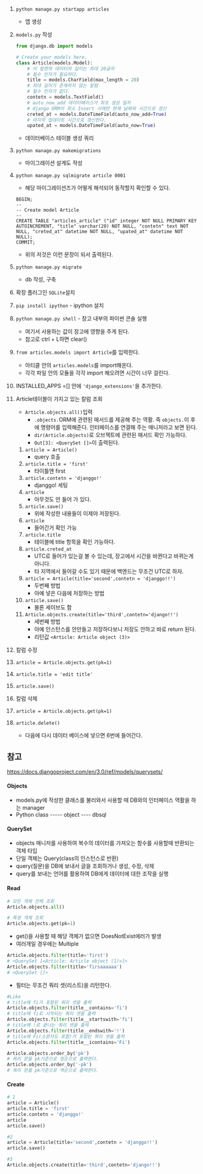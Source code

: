1. `python manage.py startapp articles`
    - 앱 생성
    
2. `models.py` 작성
    ```python
    from django.db import models

    # Create your models here.
    class Article(models.Model):
        # 이 컬렌의 데이터의 길이는 최대 20글자
        # 필수 인자가 필요하다.
        title = models.CharField(max_length = 20)
        # 최대 길이가 존재하지 않는 칼럼
        # 필수 인자가 없다.
        contetn = models.TextField()
        # auto_now_add 데이터베이스가 최초 생성 일자
        # django ORM이 최소 Insert 시에만 현재 날짜와 시간으로 갱신
        creted_at = models.DateTimeField(auto_now_add=True)
        # 마지막 업데이트 시간으로 갱신한다.
        upated_at = models.DateTimeField(auto_now=True)
    ```
    - 데이터베이스 테이블 생성 쿼리

3. `python manage.py makemigrations`
    - 마이그레이션 설계도 작성

4. `python manage.py sqlmigrate article 0001`
    - 해당 마이그레이션즈가 어떻게 해석되어 동작할지 확인할 수 있다.
    ```
    BEGIN;
    --
    -- Create model Article
    --
    CREATE TABLE "articles_article" ("id" integer NOT NULL PRIMARY KEY AUTOINCREMENT, "title" varchar(20) NOT NULL, "contetn" text NOT NULL, "creted_at" datetime NOT NULL, "upated_at" datetime NOT NULL);
    COMMIT;
    ```
    - 위의 저것은 이런 문장이 되서 출력된다.

5. `python manage.py migrate`
    - db 작성, 구축

6. 확장 플러그인 `SQLite`설치

7. `pip install ipython` - ipython 설치

8. `python manage.py shell` - 장고 내부의 파이썬 콘솔 실행
    - 여기서 사용하는 값이 장고에 영향을 주게 된다.
    - 참고로 ctrl + L하면 clear()

9. `from articles.models import Article`를 입력한다.
    - 아티클 안의 `articles.models`를 import해온다.
    - 각각 파일 안의 모듈을 각각 import 해오려면 시간이 너무 걸린다.

10. INSTALLED_APPS =[] 안에 `'django_extensions'`을 추가한다.

11. Article테이블이 가지고 있는 칼럼 조회
    - `Article.objects.all()`입력
        - `.objects.`ORM에 관련된 매서드를 제공해 주는 역활. 즉 `objects.`이 후에 명령어를 입력해준다. 인터페이스를 연결해 주는 매니저라고 보면 된다.
        - `dir(Article.objects)`로 오브젝트에 관련된 매서드 확인 가능하다.
        - `Out[3]: <QuerySet []>`이 출력된다.
    1. `article = Article()`
        - query 호출
    2. `article.title = 'first'`
        - 타이틀엔 first
    3. `article.contetn = 'djanggo!'`
        - djanggo! 세팅
    4. `article`
        - 아무것도 안 들어 가 있다.
    5. `article.save()`
        - 위에 작성한 내용들이 이제야 저장된다.
    6. `article`
        - 들어간거 확인 가능
    7. `article.title`
        - 테이블에 title 항목을 확인 가능하다.
    8. `article.creted_at`
        - UTC로 들어가 있는걸 볼 수 있는데, 장고에서 시간을 바뀐다고 바뀌는게 아니다.
        - 타 지역에서 들어갈 수도 있기 때문에 백엔드는 무조건 UTC로 하자.
    9. `article = Article(title='second',contetn = 'djanggo!!')`
        - 두번째 방법
        - 아예 넣은 다음에 저장하는 방법
    10. `article.save()`
        - 물론 세이브도 함
    11. `Article.objects.create(title='third',contetn='django!!')`
        - 세번째 방법
        - 아예 인스턴스를 안만들고 저장하다보니 저장도 안하고 바로 return 된다.
        - 리턴값 `<Article: Article object (3)>`

12. 칼럼 수정
1. `article = Article.objects.get(pk=1)`
2. `article.title = 'edit title'`
3. `article.save()`

13. 칼럼 삭제
1. `article = Article.objects.get(pk=1)`
2. `article.delete()`
    - 다음에 다시 데이터 베이스에 넣으면 6번에 들어간다.

## 참고
https://docs.djangoproject.com/en/3.0/ref/models/querysets/

#### Objects
- models.py에 작성한 클래스를 불러와서 사용할 때 DB와의 인터페이스 역활을 하는 manager
- Python class ----- object ---- dbsql

#### QuerySet
- objects 매니저를 사용하여 복수의 데이터를 가져오는 함수를 사용할때 반환되는 객체 타입
- 단일 객체는 Query(class의 인스턴스로 반환)
- query(질문)을 DB에 보내서 글을 조회하거나 생성, 수정, 삭제
- query를 보내는 언어를 활용하여 DB에게 데이터에 대한 조작을 실행

#### Read
``` python
# 모든 객체 전체 조회
Article.objects.all()
```
```python
# 특정 객체 조회
Article.objects.get(pk=1)
```
- get()을 사용할 때 해당 객체가 없으면 DoesNotExist에러가 발생
- 여러개일 경우에는 Multiple
```python
Article.objects.filter(title='first')
# <QuerySet [<Article: Article object (1)>]>
Article.objects.filter(title='firsaaaaaa')
# <QuerySet []>
```
- 필터는 무조건 쿼리 셋(리스트)을 리턴한다.
``` python
#Like
# title에 fi가 포함된 쿼리 셋을 출력
Article.objects.filter(title__contains='fi')
# title에 fi로 시작되는 쿼리 셋을 출력
Article.objects.filter(title__startswith='fi')
# title에 !로 끝나는 쿼리 셋을 출력
Article.objects.filter(title__endswith='!')
# title에 Fi(소문자도 포함)가 포함된 쿼리 셋을 출력
Article.objects.filter(title__icontains='Fi')
```

``` python
Article.objects.order_by('pk')
# 쿼리 문을 pk기준으로 정순으로 출력한다.
Article.objects.order_by('-pk')
# 쿼리 문을 pk기준으로 역순으로 출력한다.
```
#### Create
``` python
# 1
article = Article()
article.title = 'first'
article.contetn = 'djanggo!'
article
article.save()
```
```python
#2 
article = Article(title='second',contetn = 'djanggo!!')
article.save()
```
```python
#3
Article.objects.create(title='third',contetn='django!!')
```